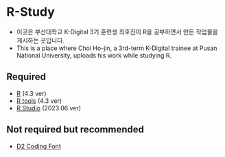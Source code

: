 # R-Study
+ 이곳은 부산대학교 K-Digital 3기 훈련생 최호진이 R을 공부하면서 만든 작업물을 게시하는 곳입니다.
+ This is a place where Choi Ho-jin, a 3rd-term K-Digital trainee at Pusan National University, uploads his work while studying R.

## Required
+ [R](https://cran.rstudio.com/) (4.3 ver)
+ [R tools](https://cran.r-project.org/bin/windows/Rtools/rtools43/rtools.html) (4.3 ver)
+ [R Studio](https://posit.co/download/rstudio-desktop/) (2023.06 ver)

## Not required but recommended
+ [D2 Coding Font](https://github.com/naver/d2codingfont)
